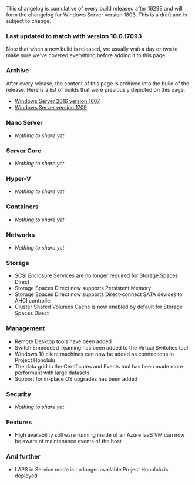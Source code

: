 This changelog is cumulative of every build released after 16299 and will form the changelog for Windows Server version 1803. This is a draft and is subject to change.

### Last updated to match with version 10.0.17093
Note that when a new build is released, we usually wait a day or two to make sure we've covered everything before adding it to this page.

<!--
### No update in preview
Server currently has no update in any of its preview rings, so we don't have anything to show you here.
-->

### Archive
After every release, the content of this page is archived into the build of the release. Here is a list of builds that were previously depicted on this page:

- [Windows Server 2016 version 1607](https://changewindows.org/build/14393/server)
- [Windows Server version 1709](https://changewindows.org/build/16299/server)

### Nano Server
- _Nothing to share yet_

### Server Core
- _Nothing to share yet_

### Hyper-V
- _Nothing to share yet_

### Containers
- _Nothing to share yet_

### Networks
- _Nothing to share yet_

### Storage
- SCSI Enclosure Services are no longer required for Storage Spaces Direct
- Storage Spaces Direct now supports Persistent Memory
- Storage Spaces Direct now supports Direct-connect SATA devices to AHCI controller
- Cluster Shared Volumes Cache is now enabled by default for Storage Spaces Direct

### Management
- Remote Desktop tools have been added
- Switch Embedded Teaming has been added to the Virtual Switches tool
- Windows 10 client machines can now be added as connections in Project Honolulu
- The data grid in the Certificates and Events tool has been made more performant with large datasets
- Support for in-place OS upgrades has been added

### Security
- _Nothing to share yet_

### Features
- High availability software running inside of an Azure IaaS VM can now be aware of maintenance events of the host

### And further
- LAPS in Service mode is no longer available Project Honolulu is deployed